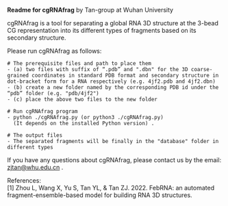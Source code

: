 
******Readme for cgRNAfrag******  by Tan-group at Wuhan University

cgRNAfrag is a tool for separating a global RNA 3D structure at the 3-bead CG representation into its different types of fragments based on its secondary structure.

Please run cgRNAfrag as follows:

```
# The prerequisite files and path to place them
- (a) two files with suffix of “.pdb” and ".dbn" for the 3D coarse-grained coordinates in standard PDB format and secondary structure in dot-bracket form for a RNA respectively (e.g. 4jf2.pdb and 4jf2.dbn)
- (b) create a new folder named by the corresponding PDB id under the “pdb” folder (e.g. "pdb/4jf2")
- (c) place the above two files to the new folder

# Run cgRNAfrag program
- python ./cgRNAfrag.py (or python3 ./cgRNAfrag.py)
  (It depends on the installed Python version) .

# The output files
- The separated fragments will be finally in the "database" folder in different types
```

If you have any questions about cgRNAfrag, please contact us by the email: zjtan@whu.edu.cn .

References:                                      
[1] Zhou L, Wang X, Yu S, Tan YL, &  Tan ZJ. 2022. FebRNA: an automated fragment-ensemble-based 
model for building RNA 3D structures.


